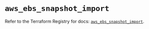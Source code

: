 # `aws_ebs_snapshot_import`

Refer to the Terraform Registry for docs: [`aws_ebs_snapshot_import`](https://registry.terraform.io/providers/hashicorp/aws/6.3.0/docs/resources/ebs_snapshot_import).
